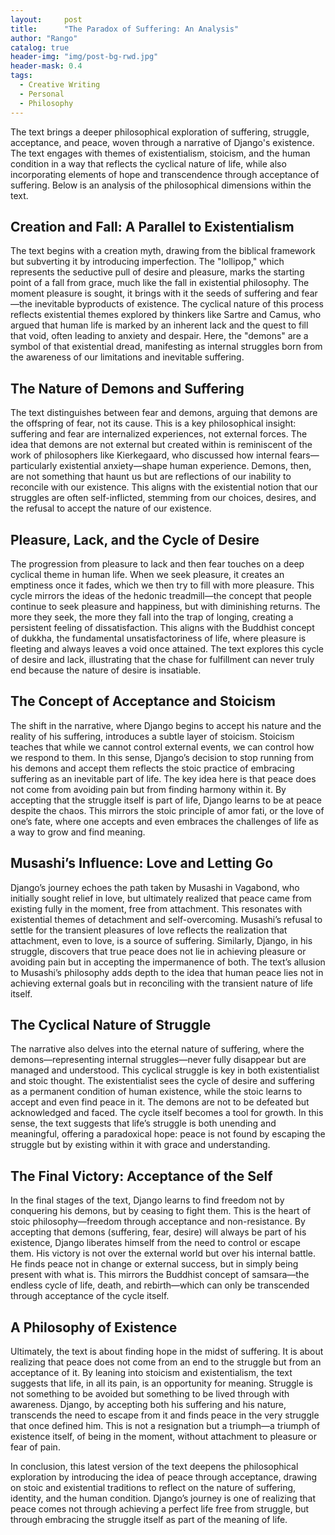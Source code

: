 ```yaml
---
layout:     post
title:      "The Paradox of Suffering: An Analysis"
author: "Rango"
catalog: true
header-img: "img/post-bg-rwd.jpg"
header-mask: 0.4
tags:
  - Creative Writing
  - Personal
  - Philosophy
---
```


The text brings a deeper philosophical exploration of suffering, struggle, acceptance, and peace, woven through a narrative of Django's existence. The text engages with themes of existentialism, stoicism, and the human condition in a way that reflects the cyclical nature of life, while also incorporating elements of hope and transcendence through acceptance of suffering. Below is an analysis of the philosophical dimensions within the text.

## Creation and Fall: A Parallel to Existentialism
The text begins with a creation myth, drawing from the biblical framework but subverting it by introducing imperfection. The "lollipop," which represents the seductive pull of desire and pleasure, marks the starting point of a fall from grace, much like the fall in existential philosophy. The moment pleasure is sought, it brings with it the seeds of suffering and fear—the inevitable byproducts of existence. The cyclical nature of this process reflects existential themes explored by thinkers like Sartre and Camus, who argued that human life is marked by an inherent lack and the quest to fill that void, often leading to anxiety and despair. Here, the "demons" are a symbol of that existential dread, manifesting as internal struggles born from the awareness of our limitations and inevitable suffering.

## The Nature of Demons and Suffering
The text distinguishes between fear and demons, arguing that demons are the offspring of fear, not its cause. This is a key philosophical insight: suffering and fear are internalized experiences, not external forces. The idea that demons are not external but created within is reminiscent of the work of philosophers like Kierkegaard, who discussed how internal fears—particularly existential anxiety—shape human experience. Demons, then, are not something that haunt us but are reflections of our inability to reconcile with our existence. This aligns with the existential notion that our struggles are often self-inflicted, stemming from our choices, desires, and the refusal to accept the nature of our existence.

## Pleasure, Lack, and the Cycle of Desire
The progression from pleasure to lack and then fear touches on a deep cyclical theme in human life. When we seek pleasure, it creates an emptiness once it fades, which we then try to fill with more pleasure. This cycle mirrors the ideas of the hedonic treadmill—the concept that people continue to seek pleasure and happiness, but with diminishing returns. The more they seek, the more they fall into the trap of longing, creating a persistent feeling of dissatisfaction. This aligns with the Buddhist concept of dukkha, the fundamental unsatisfactoriness of life, where pleasure is fleeting and always leaves a void once attained. The text explores this cycle of desire and lack, illustrating that the chase for fulfillment can never truly end because the nature of desire is insatiable.

## The Concept of Acceptance and Stoicism
The shift in the narrative, where Django begins to accept his nature and the reality of his suffering, introduces a subtle layer of stoicism. Stoicism teaches that while we cannot control external events, we can control how we respond to them. In this sense, Django’s decision to stop running from his demons and accept them reflects the stoic practice of embracing suffering as an inevitable part of life. The key idea here is that peace does not come from avoiding pain but from finding harmony within it. By accepting that the struggle itself is part of life, Django learns to be at peace despite the chaos. This mirrors the stoic principle of amor fati, or the love of one’s fate, where one accepts and even embraces the challenges of life as a way to grow and find meaning.

## Musashi’s Influence: Love and Letting Go
Django’s journey echoes the path taken by Musashi in Vagabond, who initially sought relief in love, but ultimately realized that peace came from existing fully in the moment, free from attachment. This resonates with existential themes of detachment and self-overcoming. Musashi’s refusal to settle for the transient pleasures of love reflects the realization that attachment, even to love, is a source of suffering. Similarly, Django, in his struggle, discovers that true peace does not lie in achieving pleasure or avoiding pain but in accepting the impermanence of both. The text’s allusion to Musashi’s philosophy adds depth to the idea that human peace lies not in achieving external goals but in reconciling with the transient nature of life itself.

## The Cyclical Nature of Struggle
The narrative also delves into the eternal nature of suffering, where the demons—representing internal struggles—never fully disappear but are managed and understood. This cyclical struggle is key in both existentialist and stoic thought. The existentialist sees the cycle of desire and suffering as a permanent condition of human existence, while the stoic learns to accept and even find peace in it. The demons are not to be defeated but acknowledged and faced. The cycle itself becomes a tool for growth. In this sense, the text suggests that life’s struggle is both unending and meaningful, offering a paradoxical hope: peace is not found by escaping the struggle but by existing within it with grace and understanding.

## The Final Victory: Acceptance of the Self
In the final stages of the text, Django learns to find freedom not by conquering his demons, but by ceasing to fight them. This is the heart of stoic philosophy—freedom through acceptance and non-resistance. By accepting that demons (suffering, fear, desire) will always be part of his existence, Django liberates himself from the need to control or escape them. His victory is not over the external world but over his internal battle. He finds peace not in change or external success, but in simply being present with what is. This mirrors the Buddhist concept of samsara—the endless cycle of life, death, and rebirth—which can only be transcended through acceptance of the cycle itself.

## A Philosophy of Existence
Ultimately, the text is about finding hope in the midst of suffering. It is about realizing that peace does not come from an end to the struggle but from an acceptance of it. By leaning into stoicism and existentialism, the text suggests that life, in all its pain, is an opportunity for meaning. Struggle is not something to be avoided but something to be lived through with awareness. Django, by accepting both his suffering and his nature, transcends the need to escape from it and finds peace in the very struggle that once defined him. This is not a resignation but a triumph—a triumph of existence itself, of being in the moment, without attachment to pleasure or fear of pain.

In conclusion, this latest version of the text deepens the philosophical exploration by introducing the idea of peace through acceptance, drawing on stoic and existential traditions to reflect on the nature of suffering, identity, and the human condition. Django’s journey is one of realizing that peace comes not through achieving a perfect life free from struggle, but through embracing the struggle itself as part of the meaning of life.